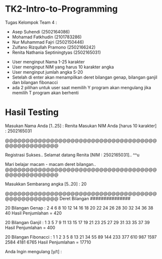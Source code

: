 # TK2-Intro-to-Programming
Tugas Kelompok Team 4 :
- Asep Suhendi (2502164086)
- Mohamad Fatkhudin (2101783286)
- Nur Muhammad Fajri (2502150446)
- Zulfano Rizqullah Pramono (2502166242)
- Renita Nathania Septiningtyas (2502165031)

* User menginput Nama 1-25 karakter
* User menginput NIM yang harus 10 karakter angka
* User menginput jumlah angka 5-20 
* Setelah di enter akan menampilkan deret bilangan genap, bilangan ganjil dan bilangan fibonacci
* ada 2 pilihan untuk user saat memilih Y program akan mengulang jika memilih T program akan berhenti

# Hasil Testing

Masukan Nama Anda [1..25] : Renita
Masukan NIM Anda [harus 10 karakter] : 2502165031

@@@@@@@@@@@@@@@@@@@@@@@@@@@@@@@@@@@@@@@@@@@@@@@@@@

Registrasi Sukses..
Selamat datang Renita [NIM : 2502165031].. ^^u

Mari belajar macam - macam deret bilangan..
@@@@@@@@@@@@@@@@@@@@@@@@@@@@@@@@@@@@@@@@@@@@@@@@@@

Masukkan Sembarang angka [5..20] : 20

@@@@@@@@@@@@@@@@@@@@@@@@@@@@@@@@@@@@@@@@@@@@@@@@@@
Deret Bilangan
###############

20 Bilangan Genap :
2 4 6 8 10 12 14 16 18 20 22 24 26 28 30 32 34 36 38 40 
Hasil Penjumlahan = 420

20 Bilangan Ganjil :
1 3 5 7 9 11 13 15 17 19 21 23 25 27 29 31 33 35 37 39 
Hasil Penjumlahan = 400

20 Bilangan Fibonacci :
1 1 2 3 5 8 13 21 34 55 89 144 233 377 610 987 1597 2584 4181 6765 
Hasil Penjumlahan = 17710

Anda Ingin mengulang [y/t] : 
